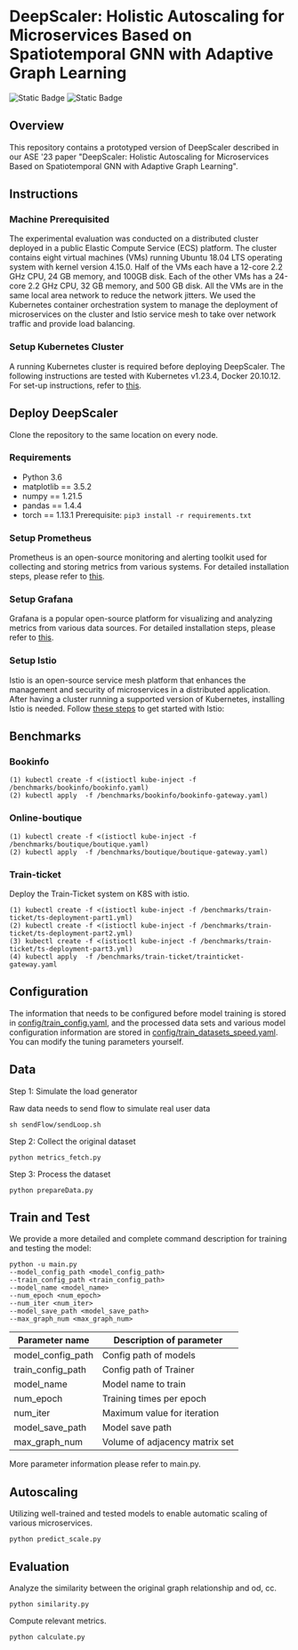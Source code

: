 # DeepScaler: Holistic Autoscaling for Microservices Based on Spatiotemporal GNN with Adaptive Graph Learning

![Static Badge](https://img.shields.io/badge/python-3.6-blue) ![Static Badge](https://img.shields.io/badge/PyTorch-red) 

## Overview
This repository contains a prototyped version of DeepScaler described in our ASE '23 paper "DeepScaler: Holistic Autoscaling for Microservices Based on Spatiotemporal GNN with Adaptive Graph Learning".

## Instructions
### Machine Prerequisited
The experimental evaluation was conducted on a distributed cluster deployed in a public Elastic Compute
Service (ECS) platform. The cluster contains eight virtual machines (VMs) running Ubuntu 18.04 LTS operating system with kernel version 4.15.0. Half of the VMs each have a 12-core 2.2 GHz CPU, 24 GB memory, and 100GB disk. Each of the other VMs has a 24-core 2.2 GHz CPU, 32 GB memory, and 500 GB disk. All the VMs are in the same local area network to reduce the network jitters. We used the Kubernetes container orchestration system to manage the deployment of microservices on the cluster and Istio service mesh to take over network traffic and provide load balancing.
### Setup Kubernetes Cluster
A running Kubernetes cluster is required before deploying DeepScaler. The following instructions are tested with Kubernetes v1.23.4, Docker 20.10.12. For set-up instructions, refer to [this](setUp-k8s.md).

## Deploy DeepScaler
Clone the repository to the same location on every node.
### Requirements
+   Python 3.6
+   matplotlib == 3.5.2
+   numpy == 1.21.5
+   pandas == 1.4.4
+   torch == 1.13.1
Prerequisite: ```pip3 install -r requirements.txt```

### Setup Prometheus
Prometheus is an open-source monitoring and alerting toolkit used for collecting and storing metrics from various systems.
For detailed installation steps, please refer to [this](https://prometheus.io/docs/introduction/first_steps/).

### Setup Grafana
Grafana is a popular open-source platform for visualizing and analyzing metrics from various data sources. For detailed installation steps, please refer to [this](https://grafana.com/docs/grafana/latest/getting-started/build-first-dashboard/).

### Setup Istio
Istio is an open-source service mesh platform that enhances the management and security of microservices in a distributed application. After having a cluster running a supported version of Kubernetes, installing Istio is needed. Follow [these steps](https://istio.io/latest/docs/setup/getting-started/) to get started with Istio:

## Benchmarks
### Bookinfo
```
(1) kubectl create -f <(istioctl kube-inject -f /benchmarks/bookinfo/bookinfo.yaml)
(2) kubectl apply  -f /benchmarks/bookinfo/bookinfo-gateway.yaml)
```
### Online-boutique
```
(1) kubectl create -f <(istioctl kube-inject -f /benchmarks/boutique/boutique.yaml)
(2) kubectl apply  -f /benchmarks/boutique/boutique-gateway.yaml)
```
### Train-ticket
Deploy the Train-Ticket system on K8S with istio.
```
(1) kubectl create -f <(istioctl kube-inject -f /benchmarks/train-ticket/ts-deployment-part1.yml)
(2) kubectl create -f <(istioctl kube-inject -f /benchmarks/train-ticket/ts-deployment-part2.yml)
(3) kubectl create -f <(istioctl kube-inject -f /benchmarks/train-ticket/ts-deployment-part3.yml)
(4) kubectl apply  -f /benchmarks/train-ticket/trainticket-gateway.yaml
```




## Configuration
The information that needs to be configured before model training is stored in [config/train_config.yaml](https://github.com/SYSU-Workflow-Administrator/DeepScaler/blob/main/config/train_config.yaml), and the processed data sets and various model configuration information are stored in [config/train_datasets_speed.yaml](https://github.com/SYSU-Workflow-Administrator/DeepScaler/blob/main/config/train_datasets_speed.yaml). You can modify the tuning parameters yourself.


## Data

Step 1: Simulate the load generator

Raw data needs to send flow to simulate real user data

``` 
sh sendFlow/sendLoop.sh
```

Step 2: Collect the original dataset

```
python metrics_fetch.py
```

Step 3: Process the dataset

```
python prepareData.py
```

## Train and Test

We provide a more detailed and complete command description for training and testing the model:

```
python -u main.py
--model_config_path <model_config_path>
--train_config_path <train_config_path>
--model_name <model_name>
--num_epoch <num_epoch>
--num_iter <num_iter>
--model_save_path <model_save_path>
--max_graph_num <max_graph_num>
```

| Parameter name    | Description of parameter       |
|-------------------|--------------------------------|
| model_config_path | Config path of models          |
| train_config_path | Config path of Trainer         |
| model_name        | Model name to train            |
| num_epoch         | Training times per epoch       |
| num_iter          | Maximum value for iteration    |
| model_save_path   | Model save path                |
| max_graph_num     | Volume of adjacency matrix set |

More parameter information please refer to main.py.


## Autoscaling

Utilizing well-trained and tested models to enable automatic scaling of various microservices.

```
python predict_scale.py
```

## Evaluation

Analyze the similarity between the original graph relationship and od, cc.

```
python similarity.py
 ```

Compute relevant metrics.

```
python calculate.py
```





